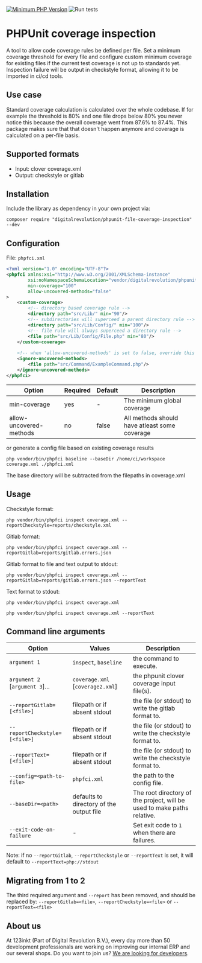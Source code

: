 [![Minimum PHP Version](https://img.shields.io/badge/php-%3E%3D%208.1-8892BF)](https://php.net/)
![Run tests](https://github.com/123inkt/phpunit-file-coverage-inspection/actions/workflows/test.yml/badge.svg)

# PHPUnit coverage inspection
A tool to allow code coverage rules be defined per file. Set a minimum coverage threshold for every file and configure
custom minimum coverage for existing files if the current test coverage is not up to standards yet. 
Inspection failure will be output in checkstyle format, allowing it to be imported in ci/cd tools.

## Use case
Standard coverage calculation is calculated over the whole codebase. If for example the threshold is 80% and one file drops
below 80% you never notice this because the overall coverage went from 87.6% to 87.4%.
This package makes sure that that doesn't happen anymore and coverage is calculated on a per-file basis. 

## Supported formats
* Input: clover coverage.xml
* Output: checkstyle or gitlab

## Installation
Include the library as dependency in your own project via: 
```
composer require "digitalrevolution/phpunit-file-coverage-inspection" --dev
```

## Configuration

File: `phpfci.xml`

```xml
<?xml version="1.0" encoding="UTF-8"?>
<phpfci xmlns:xsi="http://www.w3.org/2001/XMLSchema-instance"
        xsi:noNamespaceSchemaLocation="vendor/digitalrevolution/phpunit-file-coverage-inspection/resources/phpfci.xsd"
        min-coverage="100"
        allow-uncovered-methods="false"
>
    <custom-coverage>
        <!-- directory based coverage rule -->
        <directory path="src/Lib/" min="90"/>
        <!-- subdirectories will superceed a parent directory rule -->
        <directory path="src/Lib/Config/" min="100"/>
        <!-- file rule will always superceed a directory rule -->
        <file path="src/Lib/Config/File.php" min="80"/>
    </custom-coverage>
    
    <!-- when 'allow-uncovered-methods' is set to false, override this behaviour for specific files: -->
    <ignore-uncovered-methods>
        <file path="src/Command/ExampleCommand.php"/>
    </ignore-uncovered-methods>
</phpfci>
```

| Option                  | Required | Default  | Description                                   |
|-------------------------|----------|----------|-----------------------------------------------|
| min-coverage            | yes      | -        | The minimum global coverage                   |
| allow-uncovered-methods | no       | false    | All methods should have atleast some coverage | 


or generate a config file based on existing coverage results

```shell script
php vendor/bin/phpfci baseline --baseDir /home/ci/workspace coverage.xml ./phpfci.xml
```

The base directory will be subtracted from the filepaths in coverage.xml

## Usage

Checkstyle format:
```shell script
php vendor/bin/phpfci inspect coverage.xml --reportCheckstyle=reports/checkstyle.xml
```

Gitlab format:
```shell script
php vendor/bin/phpfci inspect coverage.xml --reportGitlab=reports/gitlab.errors.json
```

Gitlab format to file and text output to stdout:
```shell script
php vendor/bin/phpfci inspect coverage.xml --reportGitlab=reports/gitlab.errors.json --reportText
```

Text format to stdout:
```shell script
php vendor/bin/phpfci inspect coverage.xml
```
```shell script
php vendor/bin/phpfci inspect coverage.xml --reportText
```

## Command line arguments

| Option                         | Values                                   | Description                                                             |
|--------------------------------|------------------------------------------|-------------------------------------------------------------------------| 
| `argument 1`                   | `inspect`, `baseline`                    | the command to execute.                                                 |
| `argument 2` [`argument 3`]... | `coverage.xml` [`coverage2.xml`]         | the phpunit clover coverage input file(s).                              |
| `--reportGitlab=[<file>]`      | filepath or if absent stdout             | the file (or stdout) to write the gitlab format to.                     |
| `--reportCheckstyle=[<file>]`  | filepath or if absent stdout             | the file (or stdout) to write the checkstyle format to.                 |
| `--reportText=[<file>]`        | filepath or if absent stdout             | the file (or stdout) to write the checkstyle format to.                 |
| `--config=<path-to-file>`      | `phpfci.xml`                             | the path to the config file.                                            |
| `--baseDir=<path>`             | defaults to directory of the output file | The root directory of the project, will be used to make paths relative. |
| `--exit-code-on-failure`       | -                                        | Set exit code to `1` when there are failures.                           |

Note: if no `--reportGitlab`, `--reportCheckstyle` or `--reportText` is set, it will default to `--reportText=php://stdout`

## Migrating from 1 to 2
The third required argument and `--report` has been removed, and should be replaced by:
`--reportGitlab=<file>`, `--reportCheckstyle=<file>` or `--reportText=<file>` 

## About us

At 123inkt (Part of Digital Revolution B.V.), every day more than 50 development professionals are working on improving our internal ERP 
and our several shops. Do you want to join us? [We are looking for developers](https://www.werkenbij123inkt.nl/zoek-op-afdeling/it).
